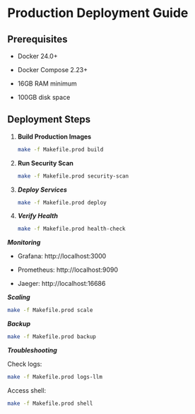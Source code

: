 
# Production Deployment Guide

  

## Prerequisites

- Docker 24.0+

- Docker Compose 2.23+

- 16GB RAM minimum

- 100GB disk space

  

## Deployment Steps

  

1.  **Build Production Images**

	```bash
	make -f Makefile.prod build
	```

2.  **Run Security Scan**

	```bash
	make -f Makefile.prod security-scan
	```

3.  ***Deploy Services***

	```bash
	make -f Makefile.prod deploy
	```

4.  ***Verify Health***

	```bash
	make -f Makefile.prod health-check
	```

***Monitoring***

- Grafana: http://localhost:3000

- Prometheus: http://localhost:9090

- Jaeger: http://localhost:16686

  

***Scaling***

```bash
make -f Makefile.prod scale
```

  

***Backup***

```bash
make -f Makefile.prod backup
```

  

***Troubleshooting***

Check logs:

```bash
make -f Makefile.prod logs-llm
```

Access shell:

```bash
make -f Makefile.prod shell
```